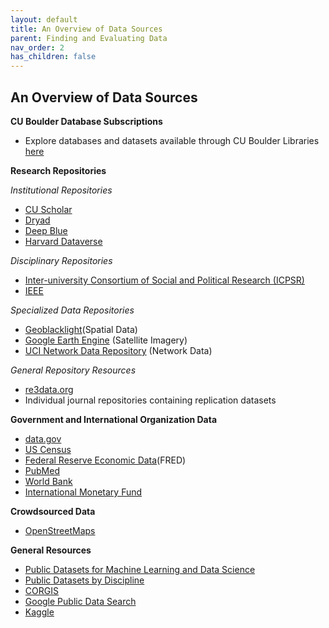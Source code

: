 ```yaml
---
layout: default
title: An Overview of Data Sources
parent: Finding and Evaluating Data
nav_order: 2
has_children: false
---
```



## An Overview of Data Sources

**CU Boulder Database Subscriptions**

* Explore databases and datasets available through CU Boulder Libraries [here](https://libguides.colorado.edu/az.php?utm_source=Homepage&utm_medium=Link&utm_campaign=AZDatabases)

**Research Repositories**

*Institutional Repositories*

* [CU Scholar](https://scholar.colorado.edu)
* [Dryad](https://datadryad.org/stash/)
* [Deep Blue](https://deepblue.lib.umich.edu/data)
* [Harvard Dataverse](https://dataverse.harvard.edu)

*Disciplinary Repositories*

* [Inter-university Consortium of Social and Political Research (ICPSR)](https://www.icpsr.umich.edu/web/pages/)
* [IEEE](https://ieee-dataport.org/)

*Specialized Data Repositories*

* [Geoblacklight](https://geoblacklight.org/)(Spatial Data)
* [Google Earth Engine](https://earthengine.google.com/) (Satellite Imagery)
* [UCI Network Data Repository](https://networkdata.ics.uci.edu/) (Network Data)

*General Repository Resources*

* [re3data.org](https://www.re3data.org/)
* Individual journal repositories containing replication datasets

**Government and International Organization Data**

* [data.gov](https://www.data.gov/)
* [US Census](https://www.census.gov/)
* [Federal Reserve Economic Data](https://fred.stlouisfed.org/)(FRED)
* [PubMed](https://pubmed.ncbi.nlm.nih.gov/)
* [World Bank](https://data.worldbank.org/)
* [International Monetary Fund](https://www.imf.org/en/Data)

**Crowdsourced Data**

* [OpenStreetMaps](https://www.openstreetmap.org)

**General Resources**

* [Public Datasets for Machine Learning and Data Science](https://pub.towardsai.net/best-datasets-for-machine-learning-data-science-computer-vision-nlp-ai-c9541058cf4f)
* [Public Datasets by Discipline](https://github.com/awesomedata/awesome-public-datasets/blob/master/README.rst)
* [CORGIS](https://think.cs.vt.edu/corgis/)
* [Google Public Data Search](https://www.google.com/publicdata/directory)
* [Kaggle](https://www.kaggle.com/datasets)
